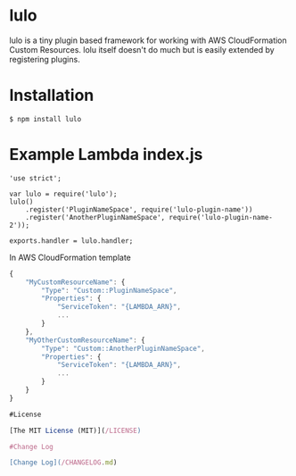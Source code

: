 # lulo

lulo is a tiny plugin based framework for working with AWS CloudFormation Custom Resources.
lolu itself doesn't do much but is easily extended by registering plugins.

# Installation
```
$ npm install lulo
```

# Example Lambda index.js
```node
'use strict';

var lulo = require('lulo');
lulo()
    .register('PluginNameSpace', require('lulo-plugin-name'))
    .register('AnotherPluginNameSpace', require('lulo-plugin-name-2'));

exports.handler = lulo.handler;
```

In AWS CloudFormation template
```javascript
{
    "MyCustomResourceName": {
        "Type": "Custom::PluginNameSpace",
        "Properties": {
            "ServiceToken": "{LAMBDA_ARN}",
            ...
        }
    },
    "MyOtherCustomResourceName": {
        "Type": "Custom::AnotherPluginNameSpace",
        "Properties": {
            "ServiceToken": "{LAMBDA_ARN}",
            ...
        }
    }
}

#License

[The MIT License (MIT)](/LICENSE)

#Change Log

[Change Log](/CHANGELOG.md)
